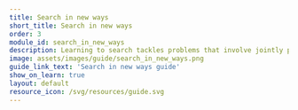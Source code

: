 ```yaml
---
title: Search in new ways
short_title: Search in new ways
order: 3
module_id: search_in_new_ways
description: Learning to search tackles problems that involve jointly predicting multiple mutual dependent output variables.
image: assets/images/guide/search_in_new_ways.png
guide_link_text: 'Search in new ways guide'
show_on_learn: true
layout: default
resource_icon: /svg/resources/guide.svg
---
```


